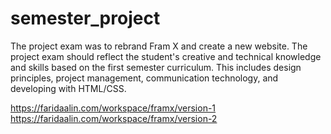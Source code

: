 # semester_project
The project exam was to rebrand Fram X and create a new website. The project exam should reflect the student's creative and technical knowledge and skills based on the first semester curriculum. This includes design principles, project management, communication technology, and developing with HTML/CSS.

https://faridaalin.com/workspace/framx/version-1
https://faridaalin.com/workspace/framx/version-2


